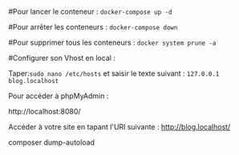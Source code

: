 #Pour lancer le conteneur :
`docker-compose up -d`

#Pour arrêter les conteneurs :
`docker-compose down`

#Pour supprimer tous les conteneurs :
`docker system prune -a`

#Configurer son Vhost en local :

Taper:`sudo nano /etc/hosts` et saisir le texte suivant : `127.0.0.1 blog.localhost`

Pour accéder à phpMyAdmin :

http://localhost:8080/

Accéder à votre site en tapant l'URl suivante : http://blog.localhost/

composer dump-autoload
